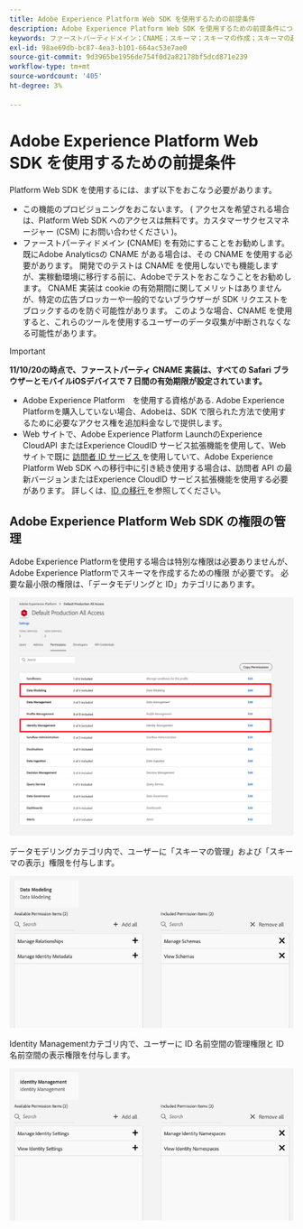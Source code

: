 ```yaml
---
title: Adobe Experience Platform Web SDK を使用するための前提条件
description: Adobe Experience Platform Web SDK を使用するための前提条件について説明します。
keywords: ファーストパーティドメイン；CNAME；スキーマ；スキーマの作成；スキーマの起動；aep web sdk 拡張機能；拡張機能；設定 id；設定ツール；データ要素；データ要素の作成；XDM オブジェクト；sendEvent；イベントの送信；
exl-id: 98ae69db-bc87-4ea3-b101-664ac53e7ae0
source-git-commit: 9d3965be1956de754f0d2a82178bf5dcd871e239
workflow-type: tm+mt
source-wordcount: '405'
ht-degree: 3%

---
```


# Adobe Experience Platform Web SDK を使用するための前提条件

Platform Web SDK を使用するには、まず以下をおこなう必要があります。

- この機能のプロビジョニングをおこないます。 ( アクセスを希望される場合は、Platform Web SDK へのアクセスは無料です。カスタマーサクセスマネージャー (CSM) にお問い合わせください )。
- ファーストパーティドメイン (CNAME) を有効にすることをお勧めします。 既にAdobe Analyticsの CNAME がある場合は、その CNAME を使用する必要があります。 開発でのテストは CNAME を使用しないでも機能しますが、実稼動環境に移行する前に、Adobeでテストをおこなうことをお勧めします。 CNAME 実装は cookie の有効期間に関してメリットはありませんが、特定の広告ブロッカーや一般的でないブラウザーが SDK リクエストをブロックするのを防ぐ可能性があります。 このような場合、CNAME を使用すると、これらのツールを使用するユーザーのデータ収集が中断されなくなる可能性があります。

>[!IMPORTANT]
>
>**11/10/20の時点で、ファーストパーティ CNAME 実装は、すべての Safari ブラウザーとモバイルiOSデバイスで 7 日間の有効期限が設定されています。**

- Adobe Experience Platform　を使用する資格がある. Adobe Experience Platformを購入していない場合、Adobeは、SDK で限られた方法で使用するために必要なアクセス権を追加料金なしで提供します。
- Web サイトで、Adobe Experience Platform LaunchのExperience CloudAPI またはExperience CloudID サービス拡張機能を使用して、Web サイトで既に [ 訪問者 ID サービス ](https://experienceleague.adobe.com/docs/experience-platform/edge/identity/overview.html) を使用していて、Adobe Experience Platform Web SDK への移行中に引き続き使用する場合は、訪問者 API の最新バージョンまたはExperience CloudID サービス拡張機能を使用する必要があります。 詳しくは、[ID の移行 ](https://experienceleague.adobe.com/docs/experience-platform/edge/identity/overview.html?lang=en#identity) を参照してください。

## Adobe Experience Platform Web SDK の権限の管理

Adobe Experience Platformを使用する場合は特別な権限は必要ありませんが、Adobe Experience Platformでスキーマを作成するための権限 [](https://experienceleague.adobe.com/docs/experience-platform/access-control/home.html?lang=ja) が必要です。 必要な最小限の権限は、「データモデリングと ID」カテゴリにあります。

![](../images/AEP-permission-categories.png)

データモデリングカテゴリ内で、ユーザーに「スキーマの管理」および「スキーマの表示」権限を付与します。

![](../images/data-modeling-permissions.png)

Identity Managementカテゴリ内で、ユーザーに ID 名前空間の管理権限と ID 名前空間の表示権限を付与します。

![](../images/identity-management-permissions.png)
